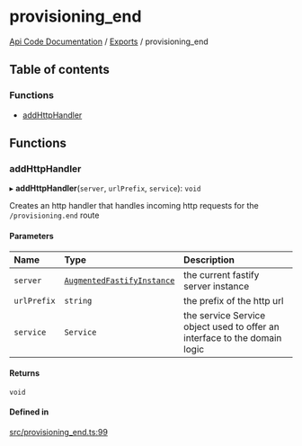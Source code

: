 # provisioning\_end
 
[Api Code Documentation](../README.md) / [Exports](../modules.md) / provisioning\_end

## Table of contents

### Functions

- [addHttpHandler](provisioning_end.md#addhttphandler)

## Functions

### addHttpHandler

▸ **addHttpHandler**(`server`, `urlPrefix`, `service`): `void`

Creates an http handler that handles incoming http requests for the `/provisioning.end` route

#### Parameters

| Name | Type | Description |
| :------ | :------ | :------ |
| `server` | [`AugmentedFastifyInstance`](../interfaces/types.AugmentedFastifyInstance.md) | the current fastify server instance |
| `urlPrefix` | `string` | the prefix of the http url |
| `service` | `Service` | the service Service object used to offer an interface to the domain logic |

#### Returns

`void`

#### Defined in

[src/provisioning_end.ts:99](https://github.com/openkfw/TruBudget/blob/648f2bb/api/src/provisioning_end.ts#L99)

